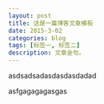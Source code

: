 ```yaml
---
layout: post
title: 这是一篇博客文章模板
date: 2015-3-02
categories: blog
tags: [标签一, 标签二]
description: 文章金句。
---
```


asdsadsadasdasdasdadad

asfgagagagasgas
